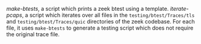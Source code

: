 *make-btests*, a script which prints a zeek btest using a template.
*iterate-pcaps*, a script which iterates over all files in the `testing/btest/Traces/tls` and `testing/btest/Traces/quic` directories of the zeek codebase. For each file, it uses `make-btests` to generate a testing script which does not require the original trace file.



